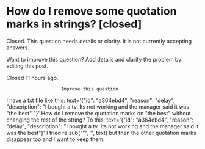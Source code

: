 
# How do I remove some quotation marks in strings? [closed]







Closed. This question needs details or clarity. It is not currently accepting answers.
                        
                    










Want to improve this question? Add details and clarify the problem by editing this post.


Closed 11 hours ago.







                        Improve this question
                    



I have a txt file like this:
text='{"id": "a364ebd4", "reason": "delay", "description": "I bought a tv. Its not working and the manager said it was "the best" "}'
How do I remove the quotation marks on "the best" without changing the rest of the string?
To this:
text='{"id": "a364ebd4", "reason": "delay", "description": "I bought a tv. Its not working and the manager said it was the best"}'
I tried re.sub(""", '', text) but then the other quotation marks disappear too and I want to keep them.

        